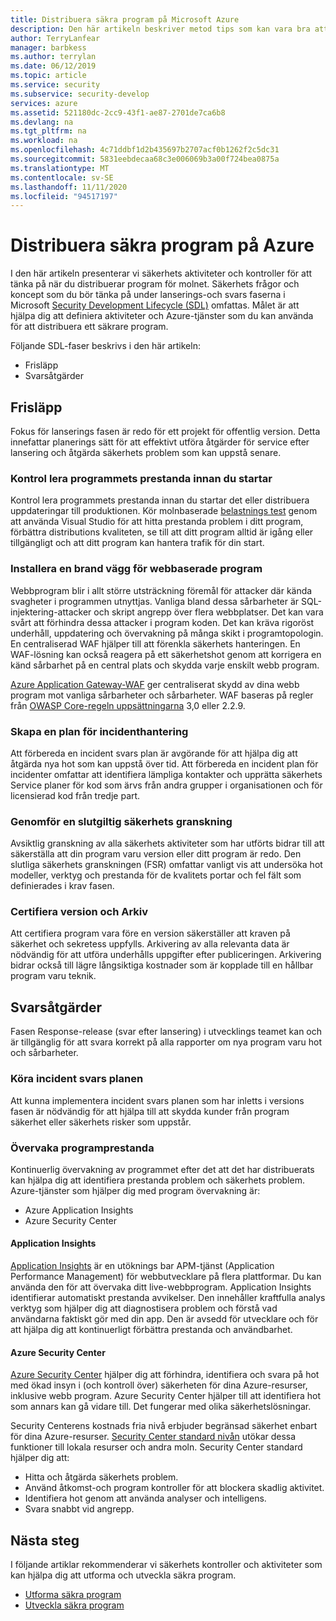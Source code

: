 ```yaml
---
title: Distribuera säkra program på Microsoft Azure
description: Den här artikeln beskriver metod tips som kan vara bra att tänka på under lanserings-och svars faserna i ditt webb program projekt.
author: TerryLanfear
manager: barbkess
ms.author: terrylan
ms.date: 06/12/2019
ms.topic: article
ms.service: security
ms.subservice: security-develop
services: azure
ms.assetid: 521180dc-2cc9-43f1-ae87-2701de7ca6b8
ms.devlang: na
ms.tgt_pltfrm: na
ms.workload: na
ms.openlocfilehash: 4c71ddbf1d2b435697b2707acf0b1262f2c5dc31
ms.sourcegitcommit: 5831eebdecaa68c3e006069b3a00f724bea0875a
ms.translationtype: MT
ms.contentlocale: sv-SE
ms.lasthandoff: 11/11/2020
ms.locfileid: "94517197"
---
```

# <a name="deploy-secure-applications-on-azure"></a>Distribuera säkra program på Azure
I den här artikeln presenterar vi säkerhets aktiviteter och kontroller för att tänka på när du distribuerar program för molnet. Säkerhets frågor och koncept som du bör tänka på under lanserings-och svars faserna i Microsoft [Security Development Lifecycle (SDL)](/previous-versions/windows/desktop/cc307891(v=msdn.10)) omfattas. Målet är att hjälpa dig att definiera aktiviteter och Azure-tjänster som du kan använda för att distribuera ett säkrare program.

Följande SDL-faser beskrivs i den här artikeln:

- Frisläpp
- Svarsåtgärder

## <a name="release"></a>Frisläpp
Fokus för lanserings fasen är redo för ett projekt för offentlig version.
Detta innefattar planerings sätt för att effektivt utföra åtgärder för service efter lansering och åtgärda säkerhets problem som kan uppstå senare.

### <a name="check-your-applications-performance-before-you-launch"></a>Kontrol lera programmets prestanda innan du startar

Kontrol lera programmets prestanda innan du startar det eller distribuera uppdateringar till produktionen. Kör molnbaserade [belastnings test](https://www.visualstudio.com/docs/test/performance-testing/getting-started/getting-started-with-performance-testing) genom att använda Visual Studio för att hitta prestanda problem i ditt program, förbättra distributions kvaliteten, se till att ditt program alltid är igång eller tillgängligt och att ditt program kan hantera trafik för din start.

### <a name="install-a-web-application-firewall"></a>Installera en brand vägg för webbaserade program

Webbprogram blir i allt större utsträckning föremål för attacker där kända svagheter i programmen utnyttjas. Vanliga bland dessa sårbarheter är SQL-injektering-attacker och skript angrepp över flera webbplatser. Det kan vara svårt att förhindra dessa attacker i program koden. Det kan kräva rigoröst underhåll, uppdatering och övervakning på många skikt i programtopologin. En centraliserad WAF hjälper till att förenkla säkerhets hanteringen. En WAF-lösning kan också reagera på ett säkerhetshot genom att korrigera en känd sårbarhet på en central plats och skydda varje enskilt webb program.

[Azure Application Gateway-WAF](../../web-application-firewall/ag/ag-overview.md) ger centraliserat skydd av dina webb program mot vanliga sårbarheter och sårbarheter. WAF baseras på regler från [OWASP Core-regeln uppsättningarna](https://www.owasp.org/index.php/Category:OWASP_ModSecurity_Core_Rule_Set_Project) 3,0 eller 2.2.9.

### <a name="create-an-incident-response-plan"></a>Skapa en plan för incidenthantering

Att förbereda en incident svars plan är avgörande för att hjälpa dig att åtgärda nya hot som kan uppstå över tid. Att förbereda en incident plan för incidenter omfattar att identifiera lämpliga kontakter och upprätta säkerhets Service planer för kod som ärvs från andra grupper i organisationen och för licensierad kod från tredje part.

### <a name="conduct-a-final-security-review"></a>Genomför en slutgiltig säkerhets granskning

Avsiktlig granskning av alla säkerhets aktiviteter som har utförts bidrar till att säkerställa att din program varu version eller ditt program är redo. Den slutliga säkerhets granskningen (FSR) omfattar vanligt vis att undersöka hot modeller, verktyg och prestanda för de kvalitets portar och fel fält som definierades i krav fasen.

### <a name="certify-release-and-archive"></a>Certifiera version och Arkiv

Att certifiera program vara före en version säkerställer att kraven på säkerhet och sekretess uppfylls. Arkivering av alla relevanta data är nödvändig för att utföra underhålls uppgifter efter publiceringen. Arkivering bidrar också till lägre långsiktiga kostnader som är kopplade till en hållbar program varu teknik.

## <a name="response"></a>Svarsåtgärder
Fasen Response-release (svar efter lansering) i utvecklings teamet kan och är tillgänglig för att svara korrekt på alla rapporter om nya program varu hot och sårbarheter.

### <a name="execute-the-incident-response-plan"></a>Köra incident svars planen

Att kunna implementera incident svars planen som har inletts i versions fasen är nödvändig för att hjälpa till att skydda kunder från program säkerhet eller säkerhets risker som uppstår.

### <a name="monitor-application-performance"></a>Övervaka programprestanda

Kontinuerlig övervakning av programmet efter det att det har distribuerats kan hjälpa dig att identifiera prestanda problem och säkerhets problem.
Azure-tjänster som hjälper dig med program övervakning är:

  - Azure Application Insights
  - Azure Security Center

#### <a name="application-insights"></a>Application Insights

[Application Insights](../../azure-monitor/app/app-insights-overview.md) är en utöknings bar APM-tjänst (Application Performance Management) för webbutvecklare på flera plattformar. Du kan använda den för att övervaka ditt live-webbprogram. Application Insights identifierar automatiskt prestanda avvikelser. Den innehåller kraftfulla analys verktyg som hjälper dig att diagnostisera problem och förstå vad användarna faktiskt gör med din app. Den är avsedd för utvecklare och för att hjälpa dig att kontinuerligt förbättra prestanda och användbarhet.

#### <a name="azure-security-center"></a>Azure Security Center

[Azure Security Center](../../security-center/security-center-introduction.md) hjälper dig att förhindra, identifiera och svara på hot med ökad insyn i (och kontroll över) säkerheten för dina Azure-resurser, inklusive webb program. Azure Security Center hjälper till att identifiera hot som annars kan gå vidare till. Det fungerar med olika säkerhetslösningar.

Security Centerens kostnads fria nivå erbjuder begränsad säkerhet enbart för dina Azure-resurser. [Security Center standard nivån](../../security-center/security-center-get-started.md) utökar dessa funktioner till lokala resurser och andra moln.
Security Center standard hjälper dig att:

  - Hitta och åtgärda säkerhets problem.
  - Använd åtkomst-och program kontroller för att blockera skadlig aktivitet.
  - Identifiera hot genom att använda analyser och intelligens.
  - Svara snabbt vid angrepp.

## <a name="next-steps"></a>Nästa steg
I följande artiklar rekommenderar vi säkerhets kontroller och aktiviteter som kan hjälpa dig att utforma och utveckla säkra program.

- [Utforma säkra program](secure-design.md)
- [Utveckla säkra program](secure-develop.md)